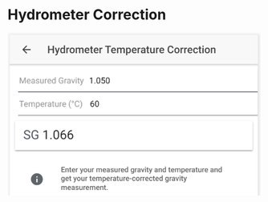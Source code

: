 # Hydrometer Correction

![Calculate corrected SG based on hydrometer reading and given temperature](../.gitbook/assets/image%20%2817%29.png)

